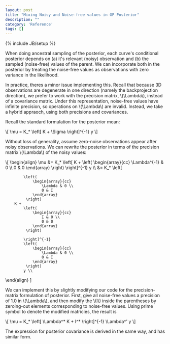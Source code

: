 ```yaml
---
layout: post
title: "Mixing Noisy and Noise-free values in GP Posterior"
description: ""
category: 'Reference'
tags: []
---
```

{% include JB/setup %}

When doing ancestral sampling of the posterior, each curve's conditional posterior depends on (a) it's relevant (noisy) observation and (b) the sampled (noise-free) values of the parent.  We can incorporate both in the posterior by treating the noise-free values as observations with zero variance in the likelihood.

In practice, theres a minor issue implementing this.  Recall that because 3D observations are degenerate in one direction (namely the backprojection direction), we prefer to work with the precision matrix, \\(\Lambda\\), instead of a covariance matrix.  Under this representation, noise-free values have infinite precision, so operations on \\(\Lambda\\) are invalid.  Instead, we take a hybrid appraoch, using both precisions and covariances.

Recall the standard formulation for the posterior mean:
    
<div>
\[
    \mu = K_* \left[ K + \Sigma \right]^{-1} y
\]
</div>

Without loss of generality, assume zero-noise observations appear after noisy observations.  We can rewrite the posterior in terms of the precision matrix \\(\Lambda\\) of the noisy values:

<div>
\[
\begin{align}
    \mu &= K_* \left[ K + \left( 
                \begin{array}{cc}
                    \Lambda^{-1} & 0 \\
                    0 & 0
                \end{array}
            \right) \right]^{-1} y \\
        &= K_* \left[
        
            \left( 
                \begin{array}{cc}
                    \Lambda & 0 \\
                    0 & I
                \end{array}
             \right) 
        K + 
            \left( 
                \begin{array}{cc}
                    I & 0 \\
                    0 & 0
                \end{array}
             \right) 

            \right]^{-1} 
            \left( 
                \begin{array}{cc}
                    \Lambda & 0 \\
                    0 & I
                \end{array}
             \right) 
            y \\
\end{align}
\]
</div>

We can implement this by slightly modifying our code for the precision-matrix formulation of posterior.  First, give all noise-free values a precision of 1.0 in \\(\Lambda\\), and then modify the \\(I\\) inside the parentheses by zeroing-out elements corresponding to noise-free values.  Using prime symbol to denote the modified matricies, the result is

<div>
\[
    \mu = K_* \left[ \Lambda^* K + I^* \right]^{-1} \Lambda^' y
\]
</div>

The expression for posterior covariance is derived in the same way, and has similar form.
